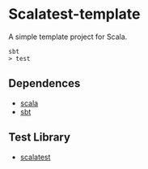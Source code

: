 # Scalatest-template

A simple template project for Scala.

	sbt
	> test

## Dependences

* [scala](http://www.scala-lang.org/)
* [sbt](http://www.scala-sbt.org/)

## Test Library

* [scalatest](http://www.scalatest.org/)
